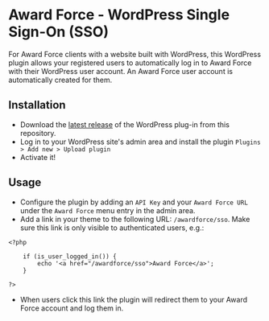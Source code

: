 # Award Force - WordPress Single Sign-On (SSO)

For Award Force clients with a website built with WordPress, this WordPress plugin allows your registered users to automatically log in to Award Force with their WordPress user account. An Award Force user account is automatically created for them.

## Installation

- Download the [latest release](https://github.com/tectonic/sso-awardforce/releases) of the WordPress plug-in from this repository.
- Log in to your WordPress site's admin area and install the plugin `Plugins > Add new > Upload plugin`
- Activate it!

## Usage

- Configure the plugin by adding an `API Key` and your `Award Force URL` under the `Award Force` menu entry in the admin area.
- Add a link in your theme to the following URL: `/awardforce/sso`. Make sure this link is only visible to authenticated users, e.g.:

```
<?php

    if (is_user_logged_in()) {
        echo '<a href="/awardforce/sso">Award Force</a>';
    }

?>
```

- When users click this link the plugin will redirect them to your Award Force account and log them in.
